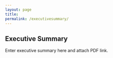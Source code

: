 ```yaml
---
layout: page
title: 
permalink: /executivesummary/
---
```


## Executive Summary

Enter executive summary here and attach PDF link.
